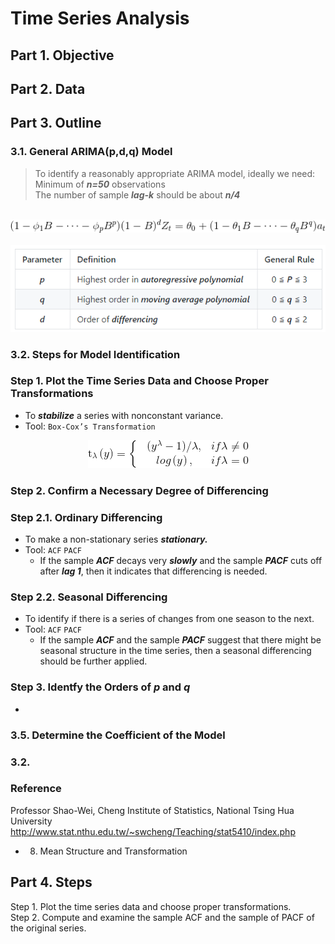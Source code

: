 # Time Series Analysis
## Part 1. Objective
## Part 2. Data
## Part 3. Outline
### 3.1. General ARIMA(p,d,q) Model
> To identify a reasonably appropriate ARIMA model, ideally we need:  
> Minimum of ***n=50*** observations  
> The number of sample ***lag-k*** should be about ***n/4***   

<br>
<div align=center><img src="https://github.com/lclh813/Time_Series_Analysis/blob/master/ArimaModel.png"/></div>
<br>
<div align=center><img src="https://github.com/lclh813/Time_Series_Analysis/blob/master/ArimaParameter.png"/></div>

### 3.2. Steps for Model Identification
### Step 1. Plot the Time Series Data and Choose Proper Transformations
- To ***stabilize*** a series with nonconstant variance.
- Tool: ```Box-Cox’s Transformation```

<div align=center><img src="https://github.com/lclh813/Time_Series_Analysis/blob/master/BoxCox.png"/></div>

### Step 2. Confirm a Necessary Degree of Differencing
### Step 2.1. Ordinary Differencing
- To make a non-stationary series ***stationary.***
- Tool: ```ACF``` ```PACF```
  - If the sample ***ACF*** decays very ***slowly*** and the sample ***PACF*** cuts off after ***lag 1***, then it indicates that differencing  is needed.
  
### Step 2.2. Seasonal Differencing
- To identify if there is a series of changes from one season to the next.
- Tool: ```ACF``` ```PACF```
  - If the sample ***ACF*** and the sample ***PACF*** suggest that there might be seasonal structure in the time series, then a seasonal differencing should be further applied.
  
### Step 3. Identfy the Orders of ***p*** and ***q***
- 
  
### 3.5. Determine the Coefficient of the Model


### 3.2. 

### Reference
Professor Shao-Wei, Cheng
Institute of Statistics, National Tsing Hua University
http://www.stat.nthu.edu.tw/~swcheng/Teaching/stat5410/index.php
- 08. Mean Structure and Transformation




## Part 4. Steps

Step 1. Plot the time series data and choose proper transformations.  
Step 2. Compute and examine the sample ACF and the sample of PACF of the original series.

